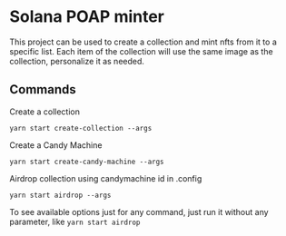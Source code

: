 # Solana POAP minter


This project can be used to create a collection and mint nfts from it to a specific list. Each item of the collection will use the same image as the collection, personalize it as needed.

## Commands

Create a collection

`yarn start create-collection --args`

Create a Candy Machine

`yarn start create-candy-machine --args`

Airdrop collection using candymachine id in .config

`yarn start airdrop --args`

To see available options just for any command, just run it without any parameter, like `yarn start airdrop`